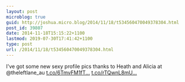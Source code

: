 ```yaml
---
layout: post
microblog: true
guid: http://joshua.micro.blog/2014/11/18/t534560470049378304.html
post_id: 39807
date: 2014-11-18T15:15:22+1100
lastmod: 2019-07-30T17:41:42+1100
type: post
url: /2014/11/18/t534560470049378304.html
---
```

I've got some new sexy profile pics thanks to Heath and Alicia at @theleftlane_au [t.co/6TmvFM1fT...](http://t.co/6TmvFM1fTS) [t.co/rTQwnL8mU...](http://t.co/rTQwnL8mU0)
